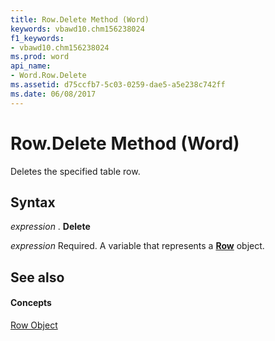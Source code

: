 ```yaml
---
title: Row.Delete Method (Word)
keywords: vbawd10.chm156238024
f1_keywords:
- vbawd10.chm156238024
ms.prod: word
api_name:
- Word.Row.Delete
ms.assetid: d75ccfb7-5c03-0259-dae5-a5e238c742ff
ms.date: 06/08/2017
---
```



# Row.Delete Method (Word)

Deletes the specified table row.


## Syntax

 _expression_ . **Delete**

 _expression_ Required. A variable that represents a **[Row](row-object-word.md)** object.


## See also


#### Concepts


[Row Object](row-object-word.md)

